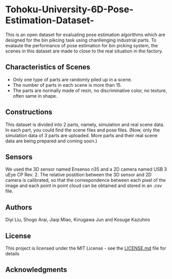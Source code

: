# Tohoku-University-6D-Pose-Estimation-Dataset-
This is an open dataset for evaluating pose estimation algorithms which are designed for the bin pikcing task using chanllenging industrial parts. 
To evalaute the performance of pose estimation for bin picking system, the scenes in this dataset are made to close to the real situation in the factory.

## Characteristics of Scenes
* Only one type of parts are randomly piled up in a scene.
* The number of parts in each scene is more than 15. 
* The parts are normally made of resin, no discriminative color, no texture, often same in shape.

## Constructions 
This dataset is divided into 2 parts, namely, simulation and real scene data.  
In each part, you could find the scene files and pose files. 
(Now, only the simulation data of 3 parts are uploaded. 
More parts and their real scene data are being prepared and coming soon.) 

## Sensors
We used the 3D sensor named Ensenso n35 and a 2D camera named USB 3 uEye CP Rev. 2.
The relative postition between the 3D sensor and 2D camera is calibrated, so that the correspondence between each pixel of the image and each point in point cloud can be obtained and stored in an .csv file.

## Authors
Diyi Liu, Shogo Arai, Jiaqi Miao, Kinugawa Jun and Kosuge Kazuhiro

## License

This project is licensed under the MIT License - see the [LICENSE.md](LICENSE.md) file for details

## Acknowledgments
